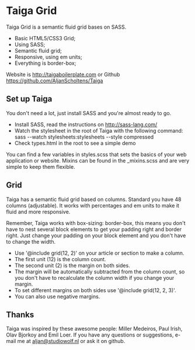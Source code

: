 Taiga Grid
====================

Taiga Grid is a semantic fluid grid bases on SASS.

* Basic HTML5/CSS3 Grid;
* Using SASS;
* Semantic fluid grid;
* Responsive, using em units;
* Everything is border-box;

Website is http://taigaboilerplate.com or Github https://github.com/AljanScholtens/Taiga

Set up Taiga
---------------------

You don't need a lot, just install SASS and you're almost ready to go.

* Install SASS, read the instructions on http://sass-lang.com/
* Watch the stylesheet in the root of Taiga with the following command: sass --watch stylesheets:stylesheets --style compressed
* Check types.html in the root to see a simple demo

You can find a few variables in styles.scss that sets the basics of your web application or website. 
Mixins can be found in the _mixins.scss and are very simple to keep them flexible.

Grid
---------------------

Taiga has a semantic fluid grid based on columns. Standard you have 48 columns (adjustable).
It works with percentages and em units to make it fluid and more responsive.

Remember, Taiga works with box-sizing: border-box, this means you don't have to nest several block elements to get your padding right and border right. 
Just change your padding on your block element and you don't have to change the width.

* Use '@include grid(12, 2)' on your article or section to make a column. 
* The first unit (12) is the column count.
* The second unit (2) is the margin on both sides.
* The margin will be automatically subtracted from the column count, so you don't have to recalculate the column width if you change your margin.
* To set different margins on both sides use '@include grid(12, 2, 3)'.
* You can also use negative margins.

Thanks
---------------------
Taiga was inspired by these awesome people: Miller Medeiros, Paul Irish, Olav Bjorkoy and Emil Loer.
If you have any questions or suggestions, e-mail me at aljan@studiowolf.nl or ask it on github. 